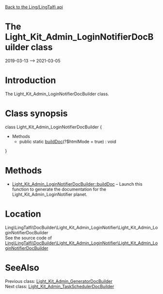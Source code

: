 [Back to the Ling/LingTalfi api](https://github.com/lingtalfi/LingTalfi/blob/master/doc/api/Ling/LingTalfi.md)



The Light_Kit_Admin_LoginNotifierDocBuilder class
================
2019-03-13 --> 2021-03-05






Introduction
============

The Light_Kit_Admin_LoginNotifierDocBuilder class.



Class synopsis
==============


class <span class="pl-k">Light_Kit_Admin_LoginNotifierDocBuilder</span>  {

- Methods
    - public static [buildDoc](https://github.com/lingtalfi/LingTalfi/blob/master/doc/api/Ling/LingTalfi/DocBuilder/Light_Kit_Admin_LoginNotifier/Light_Kit_Admin_LoginNotifierDocBuilder/buildDoc.md)(?$htmlMode = true) : void

}






Methods
==============

- [Light_Kit_Admin_LoginNotifierDocBuilder::buildDoc](https://github.com/lingtalfi/LingTalfi/blob/master/doc/api/Ling/LingTalfi/DocBuilder/Light_Kit_Admin_LoginNotifier/Light_Kit_Admin_LoginNotifierDocBuilder/buildDoc.md) &ndash; Launch this function to generate the documentation for the Light_Kit_Admin_LoginNotifier planet.





Location
=============
Ling\LingTalfi\DocBuilder\Light_Kit_Admin_LoginNotifier\Light_Kit_Admin_LoginNotifierDocBuilder<br>
See the source code of [Ling\LingTalfi\DocBuilder\Light_Kit_Admin_LoginNotifier\Light_Kit_Admin_LoginNotifierDocBuilder](https://github.com/lingtalfi/LingTalfi/blob/master/DocBuilder/Light_Kit_Admin_LoginNotifier/Light_Kit_Admin_LoginNotifierDocBuilder.php)



SeeAlso
==============
Previous class: [Light_Kit_Admin_GeneratorDocBuilder](https://github.com/lingtalfi/LingTalfi/blob/master/doc/api/Ling/LingTalfi/DocBuilder/Light_Kit_Admin_Generator/Light_Kit_Admin_GeneratorDocBuilder.md)<br>Next class: [Light_Kit_Admin_TaskSchedulerDocBuilder](https://github.com/lingtalfi/LingTalfi/blob/master/doc/api/Ling/LingTalfi/DocBuilder/Light_Kit_Admin_TaskScheduler/Light_Kit_Admin_TaskSchedulerDocBuilder.md)<br>

